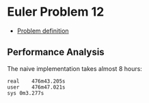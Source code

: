 Euler Problem 12
================

* [Problem definition](http://projecteuler.net/problem=12)

Performance Analysis
--------------------

The naive implementation takes almost 8 hours:

	real	476m43.205s
	user	476m47.021s
	sys	0m3.277s

